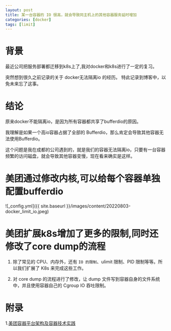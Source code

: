 ```yaml
---
layout: post 
title: 某一台容器的 IO 很高，就会导致同主机上的其他容器服务延时增加
categories: [docker]
tags: [limit]
---
```


# 背景
最近公司把服务部署都迁移到k8s上了,我对docker和k8s进行了一定的复习。

突然想到很久之前记录的关于 docker无法隔离io 的经历。 特此记录到博客中，以免未来忘了这事。


# 结论
原来docker不能隔离io，是因为所有容器都共享了bufferdio的原因。

我理解是如果一个高io容器占据了全部的 Bufferdio，那么肯定会导致其他容器无法使用Bufferdio。

这个问题是我在成都的公司遇到的，就是我们的容器无法隔离io，只要有一台容器频繁的访问磁盘，就会导致其他容器变慢，现在看来确实是这样。


# 美团通过修改内核,可以给每个容器单独配置bufferdio

![_config.yml]({{ site.baseurl }}/images/content/20220803-docker_limit_io.jpeg)


# 美团扩展k8s增加了更多的限制,同时还修改了core dump的流程

1. 除了常见的 CPU、内存外，还有 `IO 的限制`、ulimit 限制、PID 限制等等。所以我们扩展了 K8s 来完成这些工作。

2. 对 core dump 的流程进行了修改，让 dump 文件写到容器自身的文件系统中，并且使用容器自己的 Cgroup IO 吞吐限制。

# 附录
1.[美团容器平台架构及容器技术实践](https://www.infoq.cn/article/hic8fc0TjQlzk8sPyBt8)